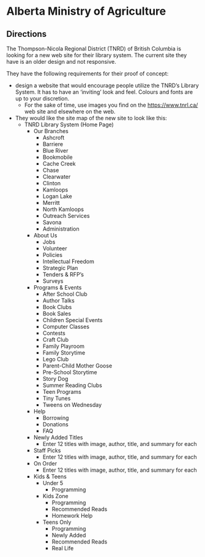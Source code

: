 # Alberta Ministry of Agriculture

## Directions
The ​Thompson-Nicola Regional District (TNRD) of British Columbia​ is looking for a new web site for their library system. The current site they have is an older design and not responsive.

They have the following requirements for their proof of concept:

- design a website that would encourage people utilize the TNRD’s Library System. It has to have an ‘inviting’ look and feel. Colours and fonts are up to your discretion.
  - For the sake of time, use images you find on the https://www.tnrl.ca/ web site and elsewhere on the web.
- They would like the site map of the new site to look like this:
  - TNRD Library System (Home Page)
    - Our Branches 
      - Ashcroft
      - Barriere
      - Blue River
      - Bookmobile
      - Cache Creek
      - Chase
      - Clearwater
      - Clinton
      - Kamloops
      - Logan Lake
      - Merritt
      - North Kamloops
      - Outreach Services
      - Savona
      - Administration
    - About Us
      - Jobs
      - Volunteer
      - Policies
      - Intellectual Freedom
      - Strategic Plan
      - Tenders & RFP’s
      - Surveys
    - Programs & Events
      - After School Club
      - Author Talks
      - Book Clubs
      - Book Sales
      - Children Special Events
      - Computer Classes
      - Contests
      - Craft Club
      - Family Playroom
      - Family Storytime
      - Lego Club
      - Parent-Child Mother Goose
      - Pre-School Storytime
      - Story Dog
      - Summer Reading Clubs
      - Teen Programs
      - Tiny Tunes
      - Tweens on Wednesday
    - Help
      - Borrowing
      - Donations
      - FAQ
    - Newly Added Titles
      - Enter 12 titles with image, author, title, and summary for each
    - Staff Picks
      - Enter 12 titles with image, author, title, and summary for each
    - On Order
      - Enter 12 titles with image, author, title, and summary for each
    - Kids & Teens
      - Under 5
        - Programming
      - Kids Zone
        - Programming
        - Recommended Reads
        - Homework Help
      - Teens Only
        - Programming
        - Newly Added
        - Recommended Reads
        - Real Life
